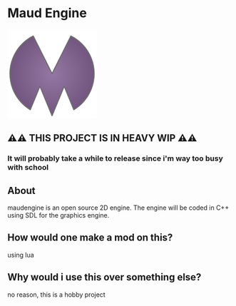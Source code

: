# Maud Engine

![maudengine logo](https://github.com/antigold/maud-engine/blob/main/assets/maudengine200.png?raw=true)

## ⚠️⚠️ THIS PROJECT IS IN HEAVY WIP ⚠️⚠️
### It will probably take a while to release since i'm way too busy with school
## About
maudengine is an open source 2D engine.
The engine will be coded in C++ using SDL for the graphics engine.

## How would one make a mod on this?
using lua

## Why would i use this over something else?
no reason, this is a hobby project
